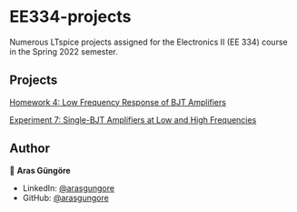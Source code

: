 # EE334-projects

Numerous LTspice projects assigned for the Electronics II (EE 334) course in the Spring 2022 semester.



## Projects

[Homework 4: Low Frequency Response of BJT Amplifiers](LowFrequencyResponseBJTAmp)

[Experiment 7: Single-BJT Amplifiers at Low and High Frequencies](SingleBJTAmpsLowHighFrequencies)



## Author

👤 **Aras Güngöre**

* LinkedIn: [@arasgungore](https://www.linkedin.com/in/arasgungore)
* GitHub: [@arasgungore](https://github.com/arasgungore)
